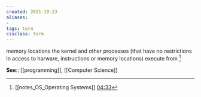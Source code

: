 ```yaml
---
created: 2021-10-13
aliases:
- 
tags: term
cssclass: term
---
```


memory locations the kernel and other processes (that have no restrictions in access to harware, instructions or memory locations) execute from [^1]

**See**:: [[programming]], [[Computer Science]]

[^1]: [[notes_OS_Operating Systems]]  [04:33](https://www.youtube.com/watch?v=ORLqB_2a1PQ#t=273.99443777493286)
